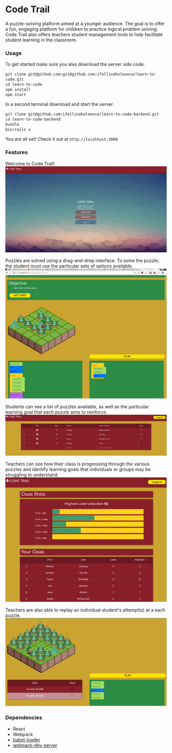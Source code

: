 Code Trail
=====================

A puzzle-solving platform aimed at a younger audience. The goal is to offer a fun, engaging platform for children to practice logical problem solving. Code Trail also offers teachers student management tools to help facilitate student learning in the classroom.

### Usage

To get started make sure you also download the server side code.

```
git clone git@github.com:git@github.com:ifellinaholeonce/learn-to-code.git
cd learn-to-code
npm install
npm start
```

In a second terminal download and start the server.

```
git clone git@github.com:ifellinaholeonce/learn-to-code-backend.git
cd learn-to-code-backend
bundle
bin/rails s
```

You are all set! Check it out at `http://localhost:3000`

### Features

Welcome to Code Trail!
!["Screen shot of landing page"](https://github.com/ifellinaholeonce/learn-to-code/blob/master/docs/final-1.png)

Puzzles are solved using a drag-and-drop interface. To solve the puzzle, the student must use the particular sets of options available.
!["Screen shot of drag-and-drop interface"](https://github.com/ifellinaholeonce/learn-to-code/blob/master/docs/final-drag-drop.gif)

Students can see a list of puzzles available, as well as the particular learning goal that each puzzle aims to reinforce.
!["Screen shot of puzzle list"](https://github.com/ifellinaholeonce/learn-to-code/blob/master/docs/final-puzzle-list.png)

Teachers can see how their class is progressing through the various puzzles and identify learning goals that individuals or groups may be struggling to understand.
!["Screen shot of teacher view"](https://github.com/ifellinaholeonce/learn-to-code/blob/master/docs/Screenshot%20from%202018-03-27%2019-41-46.png)

Teachers are also able to replay an individual student's attempt(s) at a each puzzle.
!["Screen shot of replay"](https://github.com/ifellinaholeonce/learn-to-code/blob/master/docs/Screenshot%20from%202018-03-27%2019-42-25.png)

### Dependencies

* React
* Webpack
* [babel-loader](https://github.com/babel/babel-loader)
* [webpack-dev-server](https://github.com/webpack/webpack-dev-server)
